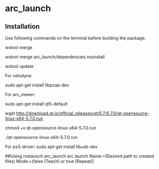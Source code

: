 # arc_launch

## Installation

Use following commands on the terminal before building the package:

wstool merge

wstool merge arc_launch/dependencies.rosinstall 

wstool update

For velodyne:

sudo apt-get install libpcap-dev

For arc_viewer:

sudo apt-get install qt5-default

wget http://download.qt.io/official_releases/qt/5.7/5.7.0/qt-opensource-linux-x64-5.7.0.run

chmod +x qt-opensource-linux-x64-5.7.0.run

./qt-opensource-linux-x64-5.7.0.run

For ps3-driver:
sudo apt-get install libusb-dev

##Using
roslaunch arc_launch arc.launch Name:=(Desired path to created files) Mode:=(false [Teach] or true [Repeat])

